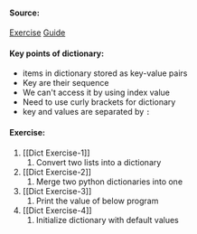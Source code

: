 #### Source:
[Exercise](https://pynative.com/python-dictionary-exercise-with-solutions/)
[Guide](https://pynative.com/python-dictionaries/)

#### Key points of dictionary:
* items in dictionary stored as key-value pairs
* Key are their sequence
* We can't access it by using index value
* Need to use curly brackets for dictionary 
* key and values are separated by `:`


#### Exercise:
1. [[Dict Exercise-1]]
	1. Convert two lists into a dictionary
2.  [[Dict Exercise-2]]
	1. Merge two python dictionaries into one
3. [[Dict Exercise-3]]
	1. Print the value of below program
4. [[Dict Exercise-4]]
	1.  Initialize dictionary with default values